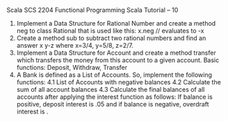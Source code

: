 Scala SCS 2204
Functional Programming
Scala Tutorial – 10
1. Implement a Data Structure for Rational Number and create a method neg to class
Rational that is used like this:
x.neg // evaluates to -x
2. Create a method sub to subtract two rational numbers and find an answer x y-z where
x=3/4, y=5/8, z=2/7.
3. Implement a Data Structure for Account and create a method transfer which transfers
the money from this account to a given account.
Basic functions: Deposit, Withdraw, Transfer
4. A Bank is defined as a List of Accounts. So, implement the following functions:
4.1 List of Accounts with negative balances
4.2 Calculate the sum of all account balances
4.3 Calculate the final balances of all accounts after applying the interest function as
follows:
If balance is positive, deposit interest is .05 and if balance is negative, overdraft
interest is .
